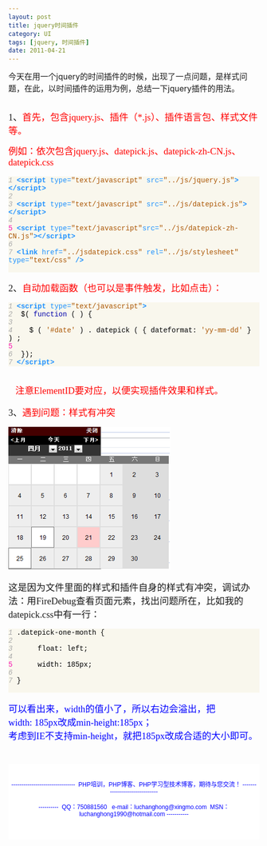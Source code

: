 ```yaml
---
layout: post
title: jquery时间插件
category: UI
tags: [jquery, 时间插件]
date: 2011-04-21
---
```

<p><span style="font-size: medium;"> 今天在用一个jquery的时间插件的时候，出现了一点问题，是样式问题，在此，以时间插件的运用为例，总结一下jquery插件的用法。</span><br />
&nbsp;</p>
<p><!--[if gte mso 9]><xml><w:WordDocument><w:BrowserLevel>MicrosoftInternetExplorer4</w:BrowserLevel><w:DisplayHorizontalDrawingGridEvery>0</w:DisplayHorizontalDrawingGridEvery><w:DisplayVerticalDrawingGridEvery>2</w:DisplayVerticalDrawingGridEvery><w:DocumentKind>DocumentNotSpecified</w:DocumentKind><w:DrawingGridVerticalSpacing>7.8</w:DrawingGridVerticalSpacing><w:View>Normal</w:View><w:Compatibility></w:Compatibility><w:Zoom>0</w:Zoom></w:WordDocument></xml><![endif]--></p>
<p><span style="font-size: 14pt; font-family: '宋体';">1、</span><span style="color: rgb(255, 0, 0);"><span style="font-size: 14pt; font-family: '宋体';">首先，包含jquery.js、插件（*.js）、插件语言包、样式文件等。</span></span></p>
<div class="Section0" style="layout-grid:15.6000pt;">
<p class="p0" style="margin-bottom: 0pt; margin-top: 0pt;"><span style="color: rgb(255, 0, 0); font-size: 14pt; font-family: '宋体';">例如：依次包含<font face="Times New Roman">jquery.js</font><font face="宋体">、</font><font face="Times New Roman">datepick.js</font><font face="宋体">、</font><font face="Times New Roman">datepick-zh-CN.js</font><font face="宋体">、</font><font face="Times New Roman">datepick.css</font></span><span style="mso-spacerun:'yes'; color:rgb(255,0,0); font-size:14.0000pt; font-family:'宋体'; "><br />
</span><span style="mso-spacerun:'yes'; color:rgb(0,0,255); font-size:14.0000pt; font-family:'宋体'; ">	</span></p>
<p class="p0" style="margin-bottom: 0pt; margin-top: 0pt;">&nbsp;</p>
<div id="codee_html">
<div class="source" style="font-family: &quot;[object HTMLOptionElement]&quot;,&quot;Consolas&quot;,&quot;Lucida Console&quot;,&quot;Courier New&quot;; color: rgb(0, 0, 0); background-color: rgb(249, 247, 237);"><span style="color: rgb(170, 170, 170); font-style: italic;">1&nbsp;</span><span style="color: rgb(30, 144, 255); font-weight: bold;">&lt;script </span><span style="color: rgb(30, 144, 255);">type=</span><span style="color: rgb(170, 85, 0);">&quot;text/javascript&quot;</span> <span style="color: rgb(30, 144, 255);">src=</span><span style="color: rgb(170, 85, 0);">&quot;../js/jquery.js&quot;</span><span style="color: rgb(30, 144, 255); font-weight: bold;">&gt;&lt;/script&gt;</span><br />
<span style="color: rgb(170, 170, 170); font-style: italic;">2 </span><br />
<span style="color: rgb(170, 170, 170); font-style: italic;">3&nbsp;</span><span style="color: rgb(30, 144, 255); font-weight: bold;">&lt;script </span><span style="color: rgb(30, 144, 255);">type=</span><span style="color: rgb(170, 85, 0);">&quot;text/javascript&quot;</span> <span style="color: rgb(30, 144, 255);">src=</span><span style="color: rgb(170, 85, 0);">&quot;../js/datepick.js&quot;</span><span style="color: rgb(30, 144, 255); font-weight: bold;">&gt;&lt;/script&gt;</span><br />
<span style="color: rgb(170, 170, 170); font-style: italic;">4 </span><br />
<span style="color: rgb(248, 16, 176);">5&nbsp;</span><span style="color: rgb(30, 144, 255); font-weight: bold;">&lt;script </span><span style="color: rgb(30, 144, 255);">type=</span><span style="color: rgb(170, 85, 0);">&quot;text/javascript&quot;</span><span style="color: rgb(30, 144, 255);">src=</span><span style="color: rgb(170, 85, 0);">&quot;../js/datepick-zh-CN.js&quot;</span><span style="color: rgb(30, 144, 255); font-weight: bold;">&gt;&lt;/script&gt;</span><br />
<span style="color: rgb(170, 170, 170); font-style: italic;">6 </span><br />
<span style="color: rgb(170, 170, 170); font-style: italic;">7&nbsp;</span><span style="color: rgb(30, 144, 255); font-weight: bold;">&lt;link</span> <span style="color: rgb(30, 144, 255);">href=</span><span style="color: rgb(170, 85, 0);">&quot;../jsdatepick.css&quot;</span> <span style="color: rgb(30, 144, 255);">rel=</span><span style="color: rgb(170, 85, 0);">&quot;../js/stylesheet&quot;</span> <span style="color: rgb(30, 144, 255);">type=</span><span style="color: rgb(170, 85, 0);">&quot;text/css&quot;</span> <span style="color: rgb(30, 144, 255); font-weight: bold;">/&gt;</span></div>
<div style="font-family: &quot;[object HTMLOptionElement]&quot;,&quot;Consolas&quot;,&quot;Lucida Console&quot;,&quot;Courier New&quot;; color: rgb(0, 0, 0);" class="source">
<div id="codee_html" style="background-color: rgb(249, 247, 237);">&nbsp;</div>
</div>
<div style="font-family: &quot;[object HTMLOptionElement]&quot;,&quot;Consolas&quot;,&quot;Lucida Console&quot;,&quot;Courier New&quot;; color: rgb(0, 0, 0);" class="source">&nbsp;</div>
</div>
<p class="p0" style="margin-bottom:0pt; margin-top:0pt; "><span style="font-size: 14pt; font-family: '宋体';">2、</span><span style="mso-spacerun:'yes'; color:rgb(255,0,0); font-size:14.0000pt; font-family:'宋体'; ">自动加载函数（也可以是事件触发，比如点击）：</span></p>
<br />
<div id="codee_html">
<div id="codee_html" style="background-color: rgb(249, 247, 237);">
<div class="source" style="font-family: &quot;[object HTMLOptionElement]&quot;,&quot;Consolas&quot;,&quot;Lucida Console&quot;,&quot;Courier New&quot;; color: rgb(0, 0, 0); background-color: rgb(249, 247, 237);"><span style="color: rgb(170, 170, 170); font-style: italic;">1</span> <span style="color: rgb(30, 144, 255); font-weight: bold;">&lt;script </span><span style="color: rgb(30, 144, 255);">type=</span><span style="color: rgb(170, 85, 0);">&quot;text/javascript&quot;</span><span style="color: rgb(30, 144, 255); font-weight: bold;">&gt;</span><br />
<span style="color: rgb(170, 170, 170); font-style: italic;">2</span>&nbsp; <span style="color: rgb(0, 0, 0);">$</span>( <span style="color: rgb(0, 0, 170);">function</span> ( ) <span style="color: rgb(0, 0, 0);">{</span><br />
<span style="color: rgb(170, 170, 170); font-style: italic;">3</span> <br />
<span style="color: rgb(170, 170, 170); font-style: italic;">4</span> &nbsp;&nbsp; <span style="color: rgb(0, 0, 0);">$</span> ( <span style="color: rgb(170, 85, 0);">'#date'</span> ) <span style="color: rgb(0, 0, 0);">.</span> <span style="color: rgb(0, 0, 0);">datepick</span> ( <span style="color: rgb(0, 0, 0);">{</span> <span style="color: rgb(0, 0, 0);">dateformat</span><span style="color: rgb(0, 0, 0);">:</span> <span style="color: rgb(170, 85, 0);">'yy-mm-dd'</span> <span style="color: rgb(0, 0, 0);">}</span> ) ;<br />
<span style="color: rgb(248, 16, 176);">5</span> <br />
<span style="color: rgb(170, 170, 170); font-style: italic;">6</span>&nbsp; <span style="color: rgb(0, 0, 0);">});</span><br />
<span style="color: rgb(170, 170, 170); font-style: italic;">7</span> <span style="color: rgb(30, 144, 255); font-weight: bold;">&lt;/script&gt;</span></div>
</div>
<div style="font-family: &quot;[object HTMLOptionElement]&quot;,&quot;Consolas&quot;,&quot;Lucida Console&quot;,&quot;Courier New&quot;; color: rgb(0, 0, 0);" class="source">&nbsp;</div>
</div>
<p class="p0" style="margin-bottom: 0pt; margin-top: 0pt;">&nbsp;</p>
<p class="p0" style="margin-bottom:0pt; margin-top:0pt; "><span style="mso-spacerun:'yes'; font-size:14.0000pt; font-family:'宋体'; ">&nbsp;&nbsp; <span style="color: rgb(255, 0, 0);">注意ElementID要对应，以便实现插件效果和样式。</span><br />
</span><span style="color: rgb(255, 0, 0);"><br />
</span></p>
<p class="p0" style="margin-bottom: 0pt; margin-top: 0pt;"><span style="font-size: 14pt; font-family: '宋体';">3、</span><span style="color: rgb(255, 0, 0);"><span style="font-size: 14pt; font-family: '宋体';">遇到问题：样式有冲突</span></span></p>
<p class="p0" style="margin-bottom: 0pt; margin-top: 0pt;">&nbsp;</p>
<p class="p0" style="margin-bottom:0pt; margin-top:0pt; "><img width="325" height="286" alt="" onclick="javascript:window.open('/upload/attachement/20110421/1303371722_465.png')" style="cursor: pointer;" src="/upload/attachement/20110421/1303371722_465.png" /></p>
<p class="p0" style="margin-bottom: 0pt; margin-top: 0pt;">&nbsp;</p>
<p class="p0" style="margin-bottom:0pt; margin-top:0pt; "><span style="mso-spacerun:'yes'; font-size:14.0000pt; font-family:'宋体'; ">这是因为文件里面的样式和插件自身的样式有冲突，调试办法：</span><span style="mso-spacerun:'yes'; font-size:14.0000pt; font-family:'宋体'; ">用FireDebug查看页面元素，找出问题所在，比如我的datepick.css<font face="宋体">中有一行：</font></span></p>
<p class="p0" style="margin-bottom: 0pt; margin-top: 0pt;">&nbsp;</p>
<div id="codee_html">
<div class="source" style="font-family: &quot;[object HTMLOptionElement]&quot;,&quot;Consolas&quot;,&quot;Lucida Console&quot;,&quot;Courier New&quot;; color: rgb(0, 0, 0); background-color: rgb(249, 247, 237);"><span style="color: rgb(170, 170, 170); font-style: italic;">1</span> <span style="color: rgb(0, 0, 0);">.datepick-one-month {</span><br />
<span style="color: rgb(170, 170, 170); font-style: italic;">2</span> <br />
<span style="color: rgb(170, 170, 170); font-style: italic;">3</span>&nbsp;&nbsp;&nbsp;&nbsp;&nbsp; <span style="color: rgb(0, 0, 0);">float: left;</span><br />
<span style="color: rgb(170, 170, 170); font-style: italic;">4</span> <br />
<span style="color: rgb(248, 16, 176);">5</span>&nbsp;&nbsp;&nbsp;&nbsp;&nbsp; <span style="color: rgb(0, 0, 0);">width: 185px;</span><br />
<span style="color: rgb(170, 170, 170); font-style: italic;">6</span> <br />
<span style="color: rgb(170, 170, 170); font-style: italic;">7</span> <span style="color: rgb(0, 0, 0);">}</span></div>
<div style="font-family: &quot;[object HTMLOptionElement]&quot;,&quot;Consolas&quot;,&quot;Lucida Console&quot;,&quot;Courier New&quot;; color: rgb(0, 0, 0);" class="source">
<div id="codee_html" style="background-color: rgb(249, 247, 237);">&nbsp;</div>
</div>
</div>
<p class="p0" style="margin-bottom: 0pt; margin-top: 0pt;">&nbsp;</p>
<p class="p0" style="margin-bottom:0pt; margin-top:0pt; "><span style="color: rgb(0, 0, 255);"><span style="font-size: 14pt; font-family: '宋体';">可以看出来，width的值小了，所以右边会溢出，把<font face="Times New Roman">width:&nbsp;185px</font><font face="宋体">改成</font><font face="Times New Roman">min-height:185px</font><font face="宋体">；</font></span></span></p>
<p class="p0" style="margin-bottom:0pt; margin-top:0pt; "><span style="color: rgb(0, 0, 255);"><span style="font-size: 14pt; font-family: '宋体';">考虑到IE<font face="宋体">不支持</font><font face="Times New Roman">min-height</font><font face="宋体">，就把</font><font face="Times New Roman">185px</font><font face="宋体">改成合适的大小即可。</font></span></span></p>
</div>
<p>&nbsp;</p>
<div style="background-color: rgb(255, 255, 255); padding-top: 5px; padding-right: 5px; padding-bottom: 5px; padding-left: 5px; margin-top: 0px; margin-right: 0px; margin-bottom: 0px; margin-left: 0px; font-family: Arial, Verdana, sans-serif; font-size: 12px; ">
<p style="text-align: center;"><span style="color: rgb(0, 0, 255);"><br />
</span><span style="color: rgb(0, 0, 255);">--------------------------------&nbsp; PHP培训，PHP博客、PHP学习型技术博客，期待与您交流！ -------------------------------<br />
<br />
----------&nbsp; QQ：750881560&nbsp;&nbsp; e-mail：luchanghong@xingmo.com&nbsp; MSN：luchanghong1990@hotmail.com -----------</span></p>
<p style="text-align: center;">&nbsp;</p>
</div>
<p>&nbsp;</p>
